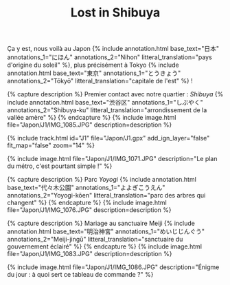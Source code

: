 ﻿---
title: "Lost in Shibuya"
permalink: /Japon/J1/
sidebar:
  nav: "japon"
enable_tracks: true
---

Ça y est, nous voilà au Japon
{% include annotation.html base_text="日本" annotations_1="にほん" annotations_2="Nihon" litteral_translation="pays d'origine du soleil" %},
plus précisément à Tokyo
{% include annotation.html base_text="東京" annotations_1="とうきょう" annotations_2="Tōkyō" litteral_translation="capitale de l'est" %} !

{% capture description %}
Premier contact avec notre quartier : *Shibuya*
{% include annotation.html base_text="渋谷区" annotations_1="しぶやく" annotations_2="Shibuya-ku" litteral_translation="arrondissement de la vallée amère" %}
{% endcapture %}
{% include image.html file="Japon/J1/IMG_1085.JPG" description=description %}

{% include track.html id="J1" file="Japon/J1.gpx" add_ign_layer="false" fit_map="false" zoom="14" %}

{% include image.html file="Japon/J1/IMG_1071.JPG" description="Le plan du métro, c'est pourtant simple !" %}

{% capture description %}
Parc *Yoyogi*
{% include annotation.html base_text="代々木公園" annotations_1="よよぎこうえん" annotations_2="Yoyogi-kōen" litteral_translation="parc des arbres qui changent" %}
{% endcapture %}
{% include image.html file="Japon/J1/IMG_1076.JPG" description=description %}

{% capture description %}
Mariage au sanctuaire Meiji
{% include annotation.html base_text="明治神宮" annotations_1="めいじじんぐう" annotations_2="Meiji-jingū" litteral_translation="sanctuaire du gouvernement éclairé" %}
{% endcapture %}
{% include image.html file="Japon/J1/IMG_1083.JPG" description=description %}

{% include image.html file="Japon/J1/IMG_1086.JPG" description="Énigme du jour : à quoi sert ce tableau de commande ?" %}
